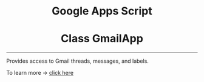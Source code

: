 <h1 align="center">Google Apps Script</h1>
<h1 align="center">Class GmailApp</h1>

<hr>
<p>Provides access to Gmail threads, messages, and labels.</p>

<p>To learn more ->
<a href="https://developers.google.com/apps-script/reference/gmail/gmail-app">click here</a>
</p>
